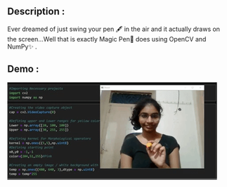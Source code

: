 
## Description :
Ever dreamed of just swing your pen 🖋️ in the air and it actually draws on the screen...Well that is exactly Magic Pen🔮 does using OpenCV and NumPy✨ .

## Demo : 

![Demo](https://github.com/Prathyusha-Guduru/Data/blob/master/Magic%20pen.gif)


